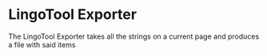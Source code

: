 # LingoTool Exporter

The LingoTool Exporter takes all the strings on a current page and produces a file with said items

[LingoTool]: http://benallen.info/LingoTool
